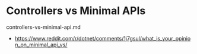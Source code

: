 # Controllers vs Minimal APIs

controllers-vs-minimal-api.md

*   https://www.reddit.com/r/dotnet/comments/1j7gsul/what_is_your_opinion_on_minimal_api_vs/